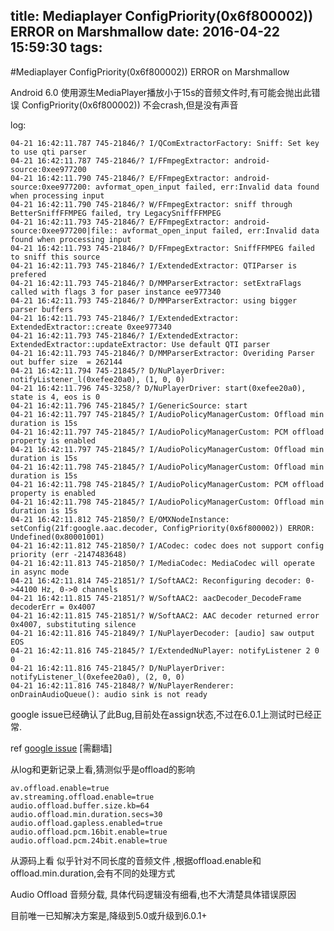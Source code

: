 title: Mediaplayer ConfigPriority(0x6f800002)) ERROR on Marshmallow
date: 2016-04-22 15:59:30
tags:
---
#Mediaplayer ConfigPriority(0x6f800002)) ERROR on Marshmallow

Android 6.0 使用源生MediaPlayer播放小于15s的音频文件时,有可能会抛出此错误 ConfigPriority(0x6f800002))
不会crash,但是没有声音

log:

	04-21 16:42:11.787 745-21846/? I/QComExtractorFactory: Sniff: Set key to use qti parser
	04-21 16:42:11.787 745-21846/? I/FFmpegExtractor: android-source:0xee977200
	04-21 16:42:11.790 745-21846/? E/FFmpegExtractor: android-source:0xee977200: avformat_open_input failed, err:Invalid data found when processing input
	04-21 16:42:11.790 745-21846/? W/FFmpegExtractor: sniff through BetterSniffFFMPEG failed, try LegacySniffFFMPEG
	04-21 16:42:11.793 745-21846/? E/FFmpegExtractor: android-source:0xee977200|file:: avformat_open_input failed, err:Invalid data found when processing input
	04-21 16:42:11.793 745-21846/? D/FFmpegExtractor: SniffFFMPEG failed to sniff this source
	04-21 16:42:11.793 745-21846/? I/ExtendedExtractor: QTIParser is prefered
	04-21 16:42:11.793 745-21846/? D/MMParserExtractor: setExtraFlags called with flags 3 for paser instance ee977340
	04-21 16:42:11.793 745-21846/? D/MMParserExtractor: using bigger parser buffers
	04-21 16:42:11.793 745-21846/? I/ExtendedExtractor: ExtendedExtractor::create 0xee977340
	04-21 16:42:11.793 745-21846/? I/ExtendedExtractor: ExtendedExtractor::updateExtractor: Use default QTI parser 
	04-21 16:42:11.793 745-21846/? D/MMParserExtractor: Overiding Parser out buffer size  = 262144 
	04-21 16:42:11.794 745-21845/? D/NuPlayerDriver: notifyListener_l(0xefee20a0), (1, 0, 0)
	04-21 16:42:11.796 745-3258/? D/NuPlayerDriver: start(0xefee20a0), state is 4, eos is 0
	04-21 16:42:11.796 745-21845/? I/GenericSource: start
	04-21 16:42:11.797 745-21845/? I/AudioPolicyManagerCustom: Offload min duration is 15s
	04-21 16:42:11.797 745-21845/? I/AudioPolicyManagerCustom: PCM offload property is enabled
	04-21 16:42:11.797 745-21845/? I/AudioPolicyManagerCustom: Offload min duration is 15s
	04-21 16:42:11.798 745-21845/? I/AudioPolicyManagerCustom: Offload min duration is 15s
	04-21 16:42:11.798 745-21845/? I/AudioPolicyManagerCustom: PCM offload property is enabled
	04-21 16:42:11.798 745-21845/? I/AudioPolicyManagerCustom: Offload min duration is 15s
	04-21 16:42:11.812 745-21850/? E/OMXNodeInstance: setConfig(21f:google.aac.decoder, ConfigPriority(0x6f800002)) ERROR: Undefined(0x80001001)
	04-21 16:42:11.812 745-21850/? I/ACodec: codec does not support config priority (err -2147483648)
	04-21 16:42:11.813 745-21850/? I/MediaCodec: MediaCodec will operate in async mode
	04-21 16:42:11.814 745-21851/? I/SoftAAC2: Reconfiguring decoder: 0->44100 Hz, 0->0 channels
	04-21 16:42:11.815 745-21851/? W/SoftAAC2: aacDecoder_DecodeFrame decoderErr = 0x4007
	04-21 16:42:11.815 745-21851/? W/SoftAAC2: AAC decoder returned error 0x4007, substituting silence
	04-21 16:42:11.816 745-21849/? I/NuPlayerDecoder: [audio] saw output EOS
	04-21 16:42:11.816 745-21845/? I/ExtendedNuPlayer: notifyListener 2 0 0
	04-21 16:42:11.816 745-21845/? D/NuPlayerDriver: notifyListener_l(0xefee20a0), (2, 0, 0)
	04-21 16:42:11.816 745-21848/? W/NuPlayerRenderer: onDrainAudioQueue(): audio sink is not ready


google issue已经确认了此Bug,目前处在assign状态,不过在6.0.1上测试时已经正常.

ref [google issue](https://code.google.com/p/android/issues/detail?id=189051) [需翻墙]

从log和更新记录上看,猜测似乎是offload的影响

	av.offload.enable=true 
    av.streaming.offload.enable=true 
    audio.offload.buffer.size.kb=64 
    audio.offload.min.duration.secs=30 
    audio.offload.gapless.enabled=true 
    audio.offload.pcm.16bit.enable=true 
    audio.offload.pcm.24bit.enable=true

从源码上看 似乎针对不同长度的音频文件 ,根据offload.enable和offload.min.duration,会有不同的处理方式

Audio Offload 音频分载, 具体代码逻辑没有细看,也不大清楚具体错误原因

目前唯一已知解决方案是,降级到5.0或升级到6.0.1+
